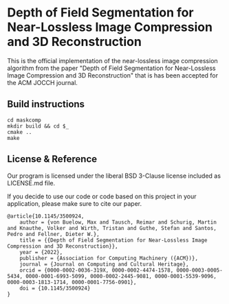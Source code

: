Depth of Field Segmentation for Near-Lossless Image Compression and 3D Reconstruction
======

This is the official implementation of the near-lossless image compression algorithm from the paper "Depth of Field Segmentation for Near-Lossless Image Compression and 3D Reconstruction" that is has been accepted for the ACM JOCCH journal.

Build instructions
------
```
cd maskcomp
mkdir build && cd $_
cmake ..
make
```

License & Reference
------
Our program is licensed under the liberal BSD 3-Clause license included as LICENSE.md file.

If you decide to use our code or code based on this project in your application, please make sure to cite our paper.

```
@article{10.1145/3500924,
	author = {von Buelow, Max and Tausch, Reimar and Schurig, Martin and Knauthe, Volker and Wirth, Tristan and Guthe, Stefan and Santos, Pedro and Fellner, Dieter W.},
	title = {{Depth of Field Segmentation for Near-Lossless Image Compression and 3D Reconstruction}},
	year = {2022},
	publisher = {Association for Computing Machinery ({ACM})},
	journal = {Journal on Computing and Cultural Heritage},
	orcid = {0000-0002-0036-319X, 0000-0002-4474-1578, 0000-0003-0005-5434, 0000-0001-6993-5099, 0000-0002-2445-9081, 0000-0001-5539-9096, 0000-0003-1813-1714, 0000-0001-7756-0901},
	doi = {10.1145/3500924}
}
```
